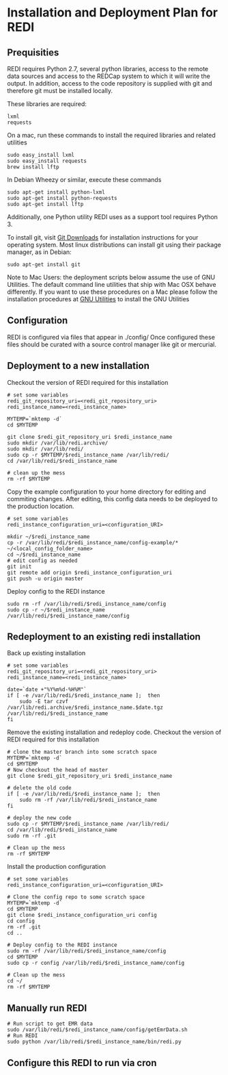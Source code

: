 # Installation and Deployment Plan for REDI

## Prequisities

REDI requires Python 2.7, several python libraries, access to the remote data sources and access to the REDCap system to which it will write the output. In addition, access to the code repository is supplied with git and therefore git must be installed locally.

These libraries are required:

	lxml
	requests

On a mac, run these commands to install the required libraries and related utilities

    sudo easy_install lxml
    sudo easy_install requests
    brew install lftp

In Debian Wheezy or similar, execute these commands

    sudo apt-get install python-lxml
    sudo apt-get install python-requests
    sudo apt-get install lftp

Additionally, one Python utility REDI uses as a support tool requires Python 3.

To install git, visit [Git Downloads](http://git-scm.com/downloads) for installation instructions for your operating system. Most linux distributions can install git using their package manager, as in Debian:

    sudo apt-get install git

Note to Mac Users: the deployment scripts below assume the use of GNU Utilities.  The default command line utilities that ship with Mac OSX behave differently.  If you want to use these procedures on a Mac please follow the installation procedures at [GNU Utilities](http://www.topbug.net/blog/2013/04/14/install-and-use-gnu-command-line-tools-in-mac-os-x/) to install the GNU Utilities

## Configuration

REDI is configured via files that appear in ./config/  Once configured these files should be curated with a source control manager like git or mercurial.  

## Deployment to a new installation

Checkout the version of REDI required for this installation

    # set some variables
    redi_git_repository_uri=<redi_git_repository_uri>
    redi_instance_name=<redi_instance_name>

    MYTEMP=`mktemp -d`
    cd $MYTEMP

    git clone $redi_git_repository_uri $redi_instance_name
    sudo mkdir /var/lib/redi.archive/
    sudo mkdir /var/lib/redi/
    sudo cp -r $MYTEMP/$redi_instance_name /var/lib/redi/
    cd /var/lib/redi/$redi_instance_name

    # clean up the mess
    rm -rf $MYTEMP

Copy the example configuration to your home directory for editing and commiting changes.  After editing, this config data needs to be deployed to the production location.

    # set some variables
    redi_instance_configuration_uri=<configuration_URI>

    mkdir ~/$redi_instance_name
    cp -r /var/lib/redi/$redi_instance_name/config-example/* ~/<local_config_folder_name>
    cd ~/$redi_instance_name
    # edit config as needed
    git init 
    git remote add origin $redi_instance_configuration_uri
    git push -u origin master

Deploy config to the REDI instance 

    sudo rm -rf /var/lib/redi/$redi_instance_name/config
    sudo cp -r ~/$redi_instance_name /var/lib/redi/$redi_instance_name/config


## Redeployment to an existing redi installation

Back up existing installation

    # set some variables
    redi_git_repository_uri=<redi_git_repository_uri>
    redi_instance_name=<redi_instance_name>

    date=`date +"%Y%m%d-%H%M"`
    if [ -e /var/lib/redi/$redi_instance_name ];  then
        sudo -E tar czvf   /var/lib/redi.archive/$redi_instance_name.$date.tgz /var/lib/redi/$redi_instance_name
    fi

Remove the existing installation and redeploy code.
Checkout the version of REDI required for this installation

    # clone the master branch into some scratch space
    MYTEMP=`mktemp -d`
    cd $MYTEMP
    # Now checkout the head of master
    git clone $redi_git_repository_uri $redi_instance_name

    # delete the old code
    if [ -e /var/lib/redi/$redi_instance_name ];  then
        sudo rm -rf /var/lib/redi/$redi_instance_name
    fi

    # deploy the new code
    sudo cp -r $MYTEMP/$redi_instance_name /var/lib/redi/
    cd /var/lib/redi/$redi_instance_name
    sudo rm -rf .git

    # Clean up the mess
    rm -rf $MYTEMP

Install the production configuration

    # set some variables
    redi_instance_configuration_uri=<configuration_URI>

    # Clone the config repo to some scratch space
    MYTEMP=`mktemp -d`
    cd $MYTEMP
    git clone $redi_instance_configuration_uri config
    cd config
    rm -rf .git
    cd ..
    
    # Deploy config to the REDI instance
    sudo rm -rf /var/lib/redi/$redi_instance_name/config
    cd $MYTEMP
    sudo cp -r config /var/lib/redi/$redi_instance_name/config

    # Clean up the mess
    cd ~/
    rm -rf $MYTEMP

## Manually run REDI

    # Run script to get EMR data
    sudo /var/lib/redi/$redi_instance_name/config/getEmrData.sh
    # Run REDI
    sudo python /var/lib/redi/$redi_instance_name/bin/redi.py

## Configure this REDI to run via cron


